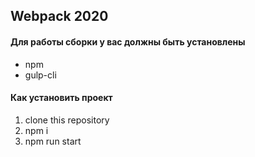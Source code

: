 ## Webpack 2020

#### Для работы сборки у вас должны быть установлены
* npm
* gulp-cli

#### Как установить проект
1. clone this repository
2. npm i
3. npm run start